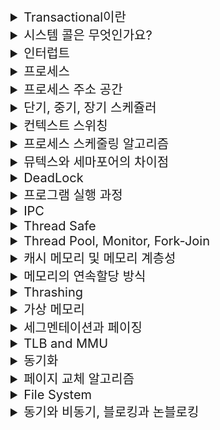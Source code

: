 <details>
<summary style="font-size:20px">Transactional이란</summary>
<div markdown="1">
<br/>
<h3>🤔 Transactional은 무엇을 하나요?</h3>

- Transactional은 **하나의 논리적 작업 단위로 수행되는 일련의 작업**을 이야기합니다.
<br/>

<h3>🤔 Transactional 특성은 어떤 것이 있나요?</h3>

- Transactiona이 가져야 하는 특성에는 ACID이 있습니다.

✅ Atomicity: 원자성은 트랜잭션과 관련된 작업들이 부분적으로 실행되다가 중단되지 않는 것을 보장하는 능력이다. 예를 들어, 자금 이체는 성공할 수도 실패할 수도 있지만 보내는 쪽에서 돈을 빼 오는 작업만 성공하고 받는 쪽에 돈을 넣는 작업을 실패해서는 안된다. 원자성은 이와 같이 중간 단계까지 실행되고 실패하는 일이 없도록 하는 것이다.

✅ Consistency: 일관성은 트랜잭션이 실행을 성공적으로 완료하면 언제나 일관성 있는 데이터베이스 상태로 유지하는 것을 의미한다. 무결성 제약이 모든 계좌는 잔고가 있어야 한다면 이를 위반하는 트랜잭션은 중단된다.

✅ Isolation: 고립성은 트랜잭션을 수행 시 다른 트랜잭션의 연산 작업이 끼어들지 못하도록 보장하는 것을 의미한다. 이것은 트랜잭션 밖에 있는 어떤 연산도 중간 단계의 데이터를 볼 수 없음을 의미한다. 은행 관리자는 이체 작업을 하는 도중에 쿼리를 실행하더라도 특정 계좌간 이체하는 양 쪽을 볼 수 없다. 공식적으로 고립성은 트랜잭션 실행내역은 연속적이어야 함을 의미한다. 성능관련 이유로 인해 이 특성은 가장 유연성 있는 제약 조건이다. 자세한 내용은 관련 문서를 참조해야 한다.

✅ Durability: 지속성은 성공적으로 수행된 트랜잭션은 영원히 반영되어야 함을 의미한다. 시스템 문제, DB 일관성 체크 등을 하더라도 유지되어야 함을 의미한다. 전형적으로 모든 트랜잭션은 로그로 남고 시스템 장애 발생 전 상태로 되돌릴 수 있다. 트랜잭션은 로그에 모든 것이 저장된 후에만 commit 상태로 간주될 수 있다.

<h3>❓ Spring Project에서 @Transactional은 어떻게 동작하나요?</h3>

- @Transactional를 통해 DB와의 상호작용이 Transactional으로 묶일 수 있습니다.

1. 메서드가 호출되면 Spring은 Transactional을 시작합니다.
2. 메서드 내에서 수행되는 DB 작업은 Transactional 내에서 실행됩니다. 이러한 작업은 일련의 데이터 변경 작업이 포함될 수 있습니다.
3. 메서드가 성공적으로 완료되면, Spring은 Transaction을 Commit하여 DB의 변경 사항을 영구적으로 반영합니다.
4. 메서드 실행 도중 예외가 발생하면, Spring은 Transaction을 롤백하고 이전 상태로 DB를 되돌립니다. 이는 메서드 내에서 발생한 모든 변경 사항을 취소합니다.

<h3>❓ Transactional을 사용할 때, DataSource 이야기가 많이 나오는데 어떤 상관관계가 존재하나요?</h3>

- DataSource는 Spring에서 DB와의 연결을 관리하는 Interface입니다. Spring은 DataSource Interface를 사용하여 DB ConnectionPool을 구성하고, DB 연결을 관리하며, DB와의 상호작용을 처리합니다.

- DataSource는 DB 연결 설정 및 Transaction 관리 등을 제공합니다. @Transactional 어노테이션과 함께 사용될 때 데이터베이스 연결과 트랜잭션 관리를 담당하는 주요한 요소입니다.

</div>
</details>

<details>
<summary style="font-size:20px">시스템 콜은 무엇인가요?</summary>
<div markdown="1">
<br/>
<h2>🤔 시스템 콜이란?</h2>

<h3>📝 나의 대답</h3>

- 시스템 콜이란 프로세스가 시스템 자원을 사용하기 위해 운영체제에게 자원을 할당 받기 위해 사용되는 트리거입니다.

<h3>GPT의 대답</h3>

- 시스템 콜은 운영체제의 기능과 자원을 사용하기 위해 프로세스가 운영체제에게 요청하는 인터페이스 또는 메커니즘입니다.

<br/>
<h2>🤔 우리가 사용하는 시스템 콜의 예시를 들어주세요</h2>

<h3>📝 나의 대답</h3>

- 예를 들어 프로세스에서 연산이 필요한 필요한 작업을 수행할 때 프로세스는 CPU를 통해 연산을 수행해야하는데 이 때 연산이 필요한 프로세스는 운영체제에게 시스템 콜을 요청합니다.

<h3>GPT의 대답</h3>

- 시스템 콜은 다양한 작업을 포함하며, 예들 들어 파일 입출력, 네트워크 통신, 메모리 관리 등을 포함하고 있습니다.

<br/>
<h2>🤔 시스템 콜이 운영체제에서 어떤 과정으로 실행되는지 설명해 주세요</h2>

<h3>📝 나의 대답</h3>

- 프로세스가 원한다고 해서 즉시 운영체제에게 시스템 콜을 발생해 요청할 수 없습니다. 운영체제의 스케쥴링에 따라 자원을 할당 받을 수 있으며 준비 - 대기 - 실행 상태를 순회하며 컴퓨터 자원을 할당 받습니다.

<h3>GPT의 대답</h3>

- 시스템 콜이 운영체제에서 실행되는 과정은 다음과 같습니다:

1. 프로세스가 시스템 콜을 호출합니다. 이는 프로세스가 운영체제의 특정 기능 또는 자원에 접근하기 위해 필요한 요청입니다.
2. 운영체제는 시스템 콜을 감지하고, 해당 요청을 처리하기 위해 해당 기능 또는 자원에 대한 작업을 시작합니다.
3. 운영체제는 프로세스의 상태를 변경하여 시스템 콜을 처리합니다. 이는 대부분의 경우 프로세스를 사용 가능한 대기 상태로 변경합니다.
4. 운영체제는 필요한 작업을 수행하고, 요청된 자원 또는 기능을 프로세스에 할당합니다. 이를 위해 운영체제는 자원을 관리하고, 프로세스 간의 우선 순위 및 스케줄링 정책을 고려합니다.
5. 운영체제가 요청된 작업을 완료하면, 프로세스는 다시 실행 가능한 상태로 전환되어 해당 작업을 계속합니다.
6. 프로세스는 할당된 자원을 사용하여 원하는 작업을 수행하고, 시스템 콜을 호출한 이후에는 보통 이전 상태로 돌아갑니다.


<br/>
<h2>🤔 시스템 콜의 유형에 대해 설명해 주세요.</h2>

<h3>📝 나의 대답</h3>

- 시스템 콜의 유형은 자원을 할당 받았을 때와 할당 받지 못했을 때로 나뉩니다.(표현하는 단어가 생각나지 않습니다.) ❌ 완벽히 틀렸습니다. ❌

<h3>GPT의 대답</h3>

- 프로세스 제어, 파일 조작, 장치 관리, 파일 시스템, 네트워킹, 메모리 관리, 보안 시스템 콜이 존재합니다.

<br/>
<h2>🤔 운영체제의 Dual Mode 에 대해 설명해 주세요.</h2>

<h3>📝 나의 대답</h3>

- 시스템 콜의 유형은 자원을 할당 받았을 때와 할당 받지 못했을 때로 나뉩니다.(표현하는 단어가 생각나지 않습니다.) ❌ 완벽히 틀렸습니다. ❌

<h3>GPT의 대답</h3>

- 운영체제의 Dual Mode는 컴퓨터 시스템에서 사용자 모드와 커널 모드라는 두 가지 모드를 지원하는 기능을 말합니다.

- 사용자 모드는 응용 프로그램이 실행되는 모드로, 일반적인 프로세시의 동작 범위를 의미합니다. 사용자 모드에서는 제한된 자원에 접근하고, 일부 민감한 명령어나 하드웨어에 직접적인 접근이 제한됩니다.

- 반면, 커널 모드는 운영체제의 핵심 부분인 커널이 동작하는 모드로, 시스템의 모든 자원과 기능에 접근할 수 있습니다. 커널 모드에서는 시스템 콜과 같은 특권 명령어를 실행하거나 하드웨어를 직접적으로 제어할 수 있습니다.

🍎 Dual Mode 사용 이유

- **Dual Mode의 주요 목적은 운영체제가 시스템 자원을 보호하고, 응용 프로그램이 실수나 악의적인 동작으로 시스템을 손상시키지 못하도록 제한하는 것입니다.** 응용 프로그램은 사용자 모드에서 실행되며, 시스템 자원에 접근하기 위해 시스템 콜을 호출하여 커널 모드로 전환됩니다. 

<br/>
<h2>🤔 서로 다른 시스템 콜을 어떻게 구분할 수 있을까요?</h2>

<h3>📝 나의 대답</h3>

- PID를 통해 구분할 수 있습니다.

<h3>GPT의 대답</h3>

- PID는 프로세스를 식별하는 데 사용되는 고유한 식별자이며, 시스템 콜은 프로세스가 운영체제에 요청하는 인터페이스입니다.

- 시스템 콜을 구분하는 주요 방법은 시스템 콜의 번호나 식별자를 사용하는 것입니다.

</div>
</details>

<details>
<summary style="font-size:20px">인터럽트</summary>
<div markdown="1">
<br/>
<h2>🤔 인터럽트가 무엇인지 설명해 주세요.</h2>

<h3>📝 나의 대답</h3>

- 인터럽트란 프로세스 진행 시 운영체제에게 자원을 요청하는 트리거입니다.

<h3>GPT의 대답</h3>

- 인터럽트는 컴퓨터 시스템에서 발생하는 이벤트나 예외 상황으로, 프로세스의 정상적인 실행 흐름을 중단하고 운영체제에게 어떤 처리를 요청하는 신호입니다.

<br/>
<h2>🤔 인터럽트는 어떻게 처리하나요</h2>

<h3>📝 나의 대답</h3>

- 인터럽트는 서브 루틴을 사용해 처리합니다. 서브 루틴은 Stack의 구조를 띄고 있으며 LIFO으로 요청이 처리됩니다.

<h3>GPT의 대답</h3>

- 인터럽트 처리는 인터럽트 서비스 루틴(ISR)을 호출하여 해당 인터럽트에 대한 처리를 수행하고, 상태를 저장하고 복원하여 중단된 프로세스의 실행을 재개하는 과정으로 이루어진다는 것입니다.

<br/>
<h2>🤔 Polling 방식에 대해 설명해 주세요.</h2>

<h3>📝 나의 대답</h3>

- Polling 방식은 인터럽트에 대한 처리가 끝났는지 지속적으로 확인하는 방식입니다. ❌ 완벽히 틀렸습니다. ❌

<h3>GPT의 대답</h3>

- Polling 방식은 **CPU가 주기적으로 특정 장치나 상태를 확인**하며 인터럽트나 이벤트 발생 여부를 체크하는 방식으로, 인터럽트가 발생하면 해당 인터럽트를 처리하는 과정을 수행한다는 것입니다.

<br/>
<h2>🤔 HW / SW 인터럽트에 대해 설명해 주세요.</h2>

<h3>📝 나의 대답</h3>

- 모르겠습니다.

<h3>GPT의 대답</h3>

- HW 인터럽트 : 하드웨어 인터럽트는 주로 하드웨어 장치에서 발생하는 이벤트에 의해 발생합니다. 이벤트는 입출력(I/O) 장치의 데이터 전송 완료, 타이머 경과, 외부 신호 등 다양한 형태일 수 있습니다. 하드웨어 인터럽트는 컴퓨터 시스템의 하드웨어 제어러에 의해 처리됩니다.

- SW 인터럽트 : 소프트웨어 인터럽트는 소프트웨어 실행 중에 발생하는 이벤트에 의해 발생합니다. 주로 운영체제나 프로세스가 직접 발생시키는 인터럽트입니다. 소프트웨어 인터럽트는 프로세스의 특정 상황이나 요청에 의해 발생할 수 있습니다. 

</div>
</details>

<details>
<summary style="font-size:20px">프로세스</summary>
<div markdown="1">
<br/>
<h2>🤔 프로세스란 무엇인가요</h2>

<h3>📝 나의 대답</h3>

- 프로세스란 하나의 동작하는 프로그램입니다.

<h3>GPT의 대답</h3>

- 프로세스는 컴퓨터에서 실행중인 프로그램입니다. 프로세스는 OS에 의해 관리되며 프로그램의 인스턴스로서 메모리와 CPU 등의 시스템 리소스를 할당받아 실행됩니다.

- 각 프로세스는 독립적으로 실행됩니다.


<br/>
<h2>🤔 프로그램과 프로세스, 스레드의 차이에 대해 설명해 주세요.
</h2>

<h3>📝 나의 대답</h3>

- 프로세스는 컴퓨터에서 실행중인 프로그램을 의미하며 스레드는 그 안에 존재해 작업을 처리하는 역할을 수행합니다. 하나의 프로세스 내에서 여러 개의 스레드가 존재할 수 있습니다.

<h3>GPT의 대답</h3>

- 프로세스에 대한 설명은 맞습니다. 스레드는 프로세스 안에 존재하며, **프로세스의 자원을 공유**하면서 작업을 처리하는 작은 실행 단위입니다. 

- 프로세스는 최소한 하나의 스레드를 가지고 있어야 하지만, 여러 개의 스레드를 가질 수도 있습니다. 스레드는 프로세스 내에서 병렬적으로 동작하며, 서로 다른 스레드는 프로세스의 자원을 공유하면서 작업을 수행할 수 있습니다.

<br/>
<h2>🤔 스레드는 PCB를 갖고 있을까요?</h2>

<h3>📝 나의 대답</h3>

- 아니요. 스레드는 PCB를 갖고 있지 않습니다. PCB는 실행중인 프로세스에게 할당되는 고유한 값이고 스레드는 PCB ID와 같은 정보를 알고 있습니다.

<h3>GPT의 대답</h3>

- "스레드는 PCB(Process Control Block)를 직접 갖고 있는 것은 아닙니다. PCB는 실행 중인 프로세스에게 할당되는 고유한 값으로, 프로세스의 상태, 우선순위, 자원 할당 정보 등을 포함합니다. 
  
- 스레드는 프로세스 내에서 실행되는 작은 실행 단위로, 여러 개의 스레드는 하나의 프로세스의 자원을 공유하면서 병렬적으로 동작합니다. 각 스레드는 프로세스의 PCB ID와 같은 정보를 알고 있어 해당 프로세스의 자원에 접근하고 조작할 수 있습니다."

<br/>
<h2>🤔 리눅스에서, 프로세스와 스레드는 각각 어떻게 생성될까요?</h2>

<h3>📝 나의 대답</h3>

- 리눅스 환경에서 프로세스는 Root 프로세스에서 자식 프로세스의 형식으로 생성되며 스레드는 생성된 프로세스에 기본값으로 스레드가 할당됩니다.

<h3>GPT의 대답</h3>

- 리눅스에서 프로세스는 **'fork()' 시스템 콜**을 통해 생성됩니다. 이 'fork()' 함수는 호출한 프로세스의 **복사**본인 자식 프로세스를 만들며, 이 둘은 독립된 메모리 공간을 갖게 됩니다. 이후 **'exec()' 시스템 콜**을 사용하여 자식 프로세스의 **메모리에 새로운 프로그램을 로드**할 수 있습니다.

- 스레드의 생성은 'pthread_create()' 함수를 통해 이루어집니다. 이 함수를 호출하면 호출한 프로세스 내에서 새로운 스레드가 생성됩니다.

<br/>
<h2>🤔 자식 프로세스가 상태를 알리지 않고 죽거나, 부모 프로세스가 먼저 죽게 되면 어떻게 처리하나요?</h2>

<h3>📝 나의 대답</h3>

- ❗️ 모르겠습니다.

<h3>GPT의 대답</h3>

✅ 자식 프로세스가 상태를 알리지 않고 종료될 경우

- 이 경우 자식 프로세스는 'Zombie 프로세스'가 됩니다. 이는 프로세스가 종료되었지만 부모 프로세스가 그 상태 정보를 아직 회수하지 않은 상태를 말합니다. 이 정보를 회수하지 않으면 프로세스 테이블에 불필요한 정보가 계속 남아 있어, 자원 낭비를 초래할 수 있습니다. 이를 해결하기 위해 부모 프로세스는 'wait()' 또는 'waitpid()' 함수를 호출하여 자식 프로세스의 상태 정보를 회수합니다.

✅ 부모 프로세스가 먼저 종료될 경우

- 이 경우 자식 프로세스는 'Orphan 프로세스'가 됩니다. 부모 프로세스가 종료되면 그의 자식 프로세스들은 init 프로세스(프로세스 ID가 1인 프로세스)가 자동으로 채택하여 그 부모로 만듭니다. init 프로세스는 주기적으로 'wait()'를 호출하여 종료된 자식 프로세스의 상태 정보를 회수하므로, Orphan 프로세스가 Zombie 프로세스가 되는 것을 방지합니다.

<br/>
<h2>🤔 리눅스에서, 데몬프로세스에 대해 설명해 주세요.</h2>

<h3>📝 나의 대답</h3>

- 데몬 프로세스란 백그라운드에서 실행되는 프로세스를 의미하며 운영체제가 구동될 수 있게 도와주는 역할을 수행합니다.

<h3>GPT의 대답</h3>

- 데몬 프로세스는 사용자와의 상호작용 없이 백그라운드에서 실행되는 프로세스로, 주로 시스템 작업이나 서비스를 관리하며 일반적으로 시스템 부팅 시에 시작되어 시스템이 종료될 때까지 계속 실행됩니다.
  
- 예를 들어, 웹 서버, FTP 서버, 데이터베이스 서버 등의 서비스는 모두 데몬 프로세스로서 동작하며, 이들은 사용자의 요청에 응답하고 필요한 작업을 수행합니다.

</div>
</details>

<details>
<summary style="font-size:20px">프로세스 주소 공간</summary>
<div markdown="1">
<br/>
<h2>🤔 프로세스 주소공간에 대해 설명해 주세요.</h2>

<h3>📝 나의 대답</h3>

- 프로세스 주소 공간엔 5가지 영역이 존재합니다. 코드, 데이터, 힙, 스텍, 메모리 영역이 존재합니다. 코드 영역은 실행할 프로그램의 코드를 저장. 데이터 영역은 전역 변수와 정적 변수를 저장, 힙 영역은 인스턴스를 할당 해제하는 메모리 공간, 스택 영역은 프로그램이 자동으로 사용하는 메모리 영역입니다.

<h3>GPT의 대답</h3>

- 코드(Code) 영역: 프로세스가 실행할 코드, 즉 컴파일된 프로그램의 기계어를 저장합니다. 이 영역은 읽기 전용이므로 프로세스가 자신의 코드를 수정하는 것을 막습니다.

- 데이터(Data) 영역: 전역 변수와 정적 변수가 저장되는 영역입니다. 프로그램 시작 시 할당되며 프로그램 종료 시 소멸합니다.

- 힙(Heap) 영역: 동적 메모리 할당이 이루어지는 영역으로, 개발자에 의해 메모리 할당과 해제가 이루어집니다. 메모리 요구량이 커질수록 힙 영역은 코드 영역의 방향으로 확장됩니다.

- 스택(Stack) 영역: 지역 변수, 함수 매개변수, 반환 주소 등이 저장되는 영역입니다. 함수의 호출과 함께 할당되며, 함수의 호출이 완료되면 소멸됩니다. 메모리 요구량이 커질수록 스택 영역은 데이터 영역의 방향으로 확장됩니다.

<br/>
<h2>🤔 초기화 하지 않은 변수들은 어디에 저장될까요?</h2>

<h3>📝 나의 대답</h3>

- 초기화 하지 않은 변수들은 코드 영역에 저장됩니다. ❌ 틀렸습니다.

<h3>GPT의 대답</h3>

- 초기화 하지 않은 변수들은 데이터 영역에 존재합니다.

- 데이터 영역은 전역 변수가 존재하는 영역이지만 그 안에 초기화된 전역 변수가 위치하는 공간과 초기화 되지 않은 전역변수가 위치하는 공간이 따로 존재합니다.이를 BSS(Block Started By Symbol)영역 이라고 부릅니다.

<h3>❓ 초기화된 전역 변수와 초기화 되지 않은 전역 변수는 어떤 다른점이 있나요?</h3>

- 메모리를 효율적으로 사용할 수 있게 됩니다. 초기화되지 않은 변수의 값은 실행 도중 채워질 것이므로 변수의 값을 따로 기억할 필요가 없기 때문에 메모리 공간을 절약할 수 있습니다.

<br/>
<h2>🤔 일반적인 주소공간 그림처럼, Stack과 Heap의 크기는 매우 크다고 할 수 있을까요? 그렇지 않다면, 그 크기는 언제 결정될까요?</h2>

<h3>📝 나의 대답</h3>

- 프로세스 실행 시 기본적으로 필요한 인스턴스 공간을 제외하고 런타임 시 크기가 결정됩니다.

<h3>GPT의 대답</h3>

- 스택과 힙의 크기는 프로세스가 실행되는 동안 동적으로 변경됩니다.

<br/>
<h2>🤔 Stack과 Heap 공간에 대해, 접근 속도가 더 빠른 공간은 어디일까요?</h2>

<h3>📝 나의 대답</h3>

- 답은 Stack입니다. Stack에선 지역 변수, 함수 매개변수, 반환 주소 등을 저장해 사용하고 이를 바탕으로 Heap 공간의 인스턴스들을 사용하기 때문에 접근 속도는 Heap 보다 Stack이 더 빠릅니다. ❌ 틀린 답변입니다. ❌

<h3>GPT의 대답</h3>

- Stack 메모리는 구조상 연속적으로 구조가 고정되어 있어, 메모리 접근 속도가 힙에 비해 빠릅니다.

<br/>
<h2>🤔 프로세스 주소 공간을 분할하는 이유는 무엇인가요</h2>

<h3>📝 나의 대답</h3>

- 공간을 분리하는 이유는 각 영역의 책임과 역할이 다르기 때문입니다. 어떤 영역에서는 프로그램 실행 시 크기를 예측할 수 있는 정적 영역을 관리하고 어떤 영역에서는 동적으로 영역을 확보해 사용합니다.

- 이를 한 곳의 영역에서 관리한다면 복잡성이 늘어날 것이기 때문에 공간을 분리하는 것입니다.

<h3>GPT의 대답</h3>

- 프로세스 주소 공간을 분할하는 이유는 각 영역의 책임과 역할이 다르기 때문이며, 이는 프로그램의 복잡성을 줄여주고, 프로그램의 안정성을 높여줍니다. 또한, 각 영역은 다른 권한을 갖고 있기 때문에 **메모리 보호**를 위해서도 주소 공간을 분할합니다.

<br/>
<h2>🤔 스레드의 주소공간은 어떻게 구성되어 있을까요?</h2>

<h3>📝 나의 대답</h3>

- 스레드는 동적으로 생성되어 사용되며 프로세스의 힙, 데이터, 코드 영역을 공유해 사용합니다. 스택 영역은 독립적으로 사용합니다.

<h3>GPT의 대답</h3>

- 스레드는 동일한 프로세스 내에서 실행되며, 따라서 코드, 데이터, 힙 영역을 공유합니다. 그러나 각 스레드는 자신만의 스택 영역을 가지고 있어, 함수 호출과 반환, 지역 변수 등 스레드 별로 다른 정보를 관리할 수 있습니다.
 
- 이는 **스레드의 독립적인 실행 흐름을 보장**하는 데 중요한 역할을 합니다. 
</div>
</details>

<details>
<summary style="font-size:20px">단기, 중기, 장기 스케쥴러</summary>
<div markdown="1">
<br/>
<h2>🤔 단기, 중기, 장기 스케쥴러에 대해 설명해 주세요.</h2>

<h3>📝 나의 대답</h3>

- 모르겠습니다.

<h3>GPT의 대답</h3>

✅ 장기 스케줄러 :  하드 디스크에 저장된 프로세스들 중 어떤 것을 메인 메모리에 적재할지 결정합니다. 이 스케줄러의 주된 목적은 적절한 프로세스의 조합을 통해 메모리의 효율적인 사용을 달성하는 것입니다.

✅ 중기 스케줄러 : 실행 중인 프로세스를 잠시 중지하고 하드 디스크에 다시 저장하는 스왑 인/아웃(Swapping in/out) 과정을 담당합니다.

✅ 단기 스케줄러 :  메모리에 있는 프로세스 중 어떤 것을 CPU에 할당할지를 결정합니다. 즉, 어떤 프로세스가 다음에 실행될지를 결정합니다.

<br/>
<h2>🤔 현대 OS에는 단기, 중기, 장기 스케쥴러를 모두 사용하고 있나요?</h2>

<h3>📝 나의 대답</h3>

- 네 현대 OS에는 단기, 중기, 장기 스케줄러를 사용하며 성능을 더욱 끌어 올리기 위해 캐시 메모리를 적용해 사용합니다.

<h3>GPT의 대답</h3>

- 현대의 운영 체제 대부분은 장기 스케줄러와 단기 스케줄러를 사용합니다. 이는 각각 어떤 프로세스를 메모리에 적재할지, 그리고 어떤 프로세스를 CPU에 할당할지를 결정합니다. 
  
- 중기 스케줄러는 오래된 시스템에서 스왑 작업을 관리하는 데 사용되었지만, 현대의 운영 체제에서는 대체로 사용되지 않습니다. 

<br/>
<h2>🤔 preemptive/non-preemptive 에서 존재할 수 없는 상태가 있을까요?</h2>

<h3>📝 나의 대답</h3>

- 모르겠습니다.

<h3>GPT의 대답</h3>

- 스케줄링에 있어서 preemptive와 non-preemptive는 **운영체제가 CPU를 어떻게 관리하는지**에 대한 전략을 의미합니다.

✅ Preemptive 스케줄링은 운영 체제가 현재 실행 중인 프로세스를 중지하고 다른 프로세스를 실행할 수 있는 권한을 가지고 있는 상황을 말합니다.

✅ Non-preemptive 스케줄링은 현재 실행 중인 프로세스가 자발적으로 CPU를 반환할 때만 다른 프로세스가 실행될 수 있는 상황을 말합니다.

<br/>
<h2>🤔 Memory가 부족할 경우, Process는 어떠한 상태로 변화할까요?
</h2>

<h3>📝 나의 대답</h3>

- 메모리가 부족할 경우, 만약 사용 가능한 메모리 범위를 넘어섰을 때, 프로세스는 Overflow Error를 반환하며 운영체제에 의해 강제 종료됩니다. 프로세스가 강제종료 되지 않게 내부적으로 메모리 Clean 과정이 강제로 이뤄질 수도 있습니다. 자바에서는 GC를 통해 관리됩니다.

<h3>GPT의 대답</h3>

- 메모리가 부족할 경우, 프로세스는 운영 체제에 의해 '대기' 상태로 전환될 수 있습니다. 이는 메모리가 다시 사용 가능해질 때까지 프로세스가 실행되지 않음을 의미합니다. 이런 상황은 주로 운영 체제의 스왑 메커니즘이 작동할 때 발생합니다. 

- 또한, 만약 사용 가능한 메모리 범위를 넘어서는 동작이 시도될 경우, 프로세스는 오류를 반환하며 강제로 종료될 수 있습니다. 이외에도, 일부 프로그래밍 언어나 환경에서는 메모리 관리를 위한 별도의 메커니즘을 제공하기도 합니다. 예를 들어, 자바에서는 가비지 컬렉터(GC)를 통해 사용되지 않는 메모리를 정리합니다

<br/>
</div>
</details>

<details>
<summary style="font-size:20px">컨텍스트 스위칭</summary>
<div markdown="1">
<h2>🤔 컨텍스트 스위칭 시에는 어떤 일들이 일어나나요?</h2>

<h3>📝 나의 대답</h3>

- 컨텍스트 스위칭이 일어나면 기존에 존재하는 프로세스의 기록을 해당 프로세스의 PCB에 업데이트를 진행하고 다음 실행될 프로세스가 OS에게 시스템 콜이 발생시켜 시스템 자원을 사용할 수 있게 됩니다.

<h3>GPT의 대답</h3>

- 컨텍스트 스위칭이 일어나면, 운영 체제는 현재 실행 중인 프로세스의 상태를 PCB에 저장합니다. 그런 다음, 새롭게 실행될 프로세스의 PCB 정보를 불러와 CPU 레지스터 및 프로그램 카운터를 업데이트합니다. 이 과정은 새로운 프로세스가 이전에 중단된 지점부터 실행을 계속할 수 있게 해줍니다.
  
- 또한, 필요에 따라 메모리 관리 정보도 업데이트 될 수 있습니다. 이러한 과정을 통해 운영 체제는 다수의 프로세스나 스레드가 동시에 실행되는 것처럼 보이게 할 수 있습니다.

<br/>
<h2>🤔 프로세스와 쓰레드는 컨텍스트 스위칭이 발생했을 때 어떤 차이가 있을까요?</h2>

<h3>📝 나의 대답</h3>

- 차이점을 이야기 하기 전에 공통점을 먼저 말하자면 문맥을 교환한다는 것과 교환 시 오버헤드가 발생한 다는 것입니다. 차이점은 스레드 스위칭은 프로세스 내부에서 발생한다는 것입니다.

<h3>GPT의 대답</h3>

- 프로세스 컨텍스트 스위칭과 스레드 컨텍스트 스위칭 사이의 주요 차이점은 **저장하고 복구해야 하는 컨텍스트의 양과 복잡도**에 있습니다.

- 프로세스 컨텍스트 스위칭에서는 프로세스의 전체 상태, 즉 모든 레지스터 값, 메모리 맵, 열린 파일 디스크립터 등을 저장하고 복구해야 합니다. 
  
- 그러나 스레드 컨텍스트 스위칭에서는 스레드가 속한 프로세스의 코드, 데이터, 힙 등을 공유하기 때문에, 보통 스택 포인터와 프로그램 카운터, 레지스터 값 등만 저장하고 복구하면 됩니다.

<br/>
<h2>🤔 컨텍스트 스위칭이 발생할 때, 기존의 프로세스 정보는 커널스택에 어떠한 형식으로 저장되나요?</h2>

<h3>📝 나의 대답</h3>

- 커널 스택에 PCB 주소 값을 갖는 형태로 저장됩니다.

<h3>GPT의 대답</h3>

- 컨텍스트 스위칭이 발생할 때, 현재 실행 중인 프로세스의 상태는 그 프로세스의 프로세스 제어 블록(PCB)에 저장됩니다. PCB는 프로세스의 중요한 정보를 포함하고 있습니다. 예를 들어 프로세스 상태, 프로그램 카운터, CPU 레지스터 값, 스케줄링 및 메모리 정보 등이 여기에 포함됩니다.


- 이 PCB는 커널 메모리 공간에 저장되며, 컨텍스트 스위칭이 발생할 때 이 정보를 사용하여 이전의 프로세스 상태를 복원합니다.

<br/>
<h2>🤔 컨텍스트 스위칭은 언제 일어날까요?</h2>

<h3>📝 나의 대답</h3>

- 컨텍스트 스위칭은 기존에 컴퓨터 리소스를 점유하고 있는 프로세스를 교체할 때 발생합니다. ❌ 틀린 답변입니다.

<h3>GPT의 대답</h3>

- 프로세스가 I/O 작업을 요청하면 해당 작업이 완료될 때까지 프로세스는 CPU에서 제거되고 다른 프로세스가 CPU를 사용하게 됩니다.

- 운영체제의 스케줄러가 특정 프로세스의 CPU 사용 시간을 할당한 시간을 모두 사용했을 때 발생합니다.

- 또한, 프로세스가 종료되거나, 자식 프로세스를 생성하거나, 시그널이나 인터럽트가 발생할 경우에도 컨텍스트 스위칭이 발생합니다.
</div>
</details>

<details>
<summary style="font-size:20px">프로세스 스케줄링 알고리즘</summary>
<div markdown="1">
<br/>
<h2>🤔 프로세스 스케줄링 알고리즘엔 어떤 것이 있나요?</h2>

<h3>📝 나의 대답</h3>

- 프로세스 스케줄링은 다양한 알고리즘이 존재합니다. SJF, LJF, RR 알고리즘 기법이 존재하며 지향하는 목표는 효율적인 작업 처리입니다. 알고리즘을 분류화할 때 선점형 스케줄링과 비선점 스케줄링으로 나눌 수 있습니다.

- 선점형 스케줄링은 선점하고 있는 프로세스의 사용을 중단하고 다른 프로세스가 CPU를 사용할 수 있는 스케줄링이고 비선점형 스케줄링은 하나의 프로세스의 CPU bound 작업이 끝날 때까지 자원을 점유하는 스케줄링 기법입니다.

<h3>GPT의 대답</h3>

- 선점형 스케줄링은 우선순위가 더 높은 프로세스가 실행되어야 할 때 현재 실행 중인 프로세스를 중지하고 CPU를 빼앗는 방식입니다.

- 반면 비선점형 스케줄링은 현재 프로세스가 완료될 때까지 CPU를 점유하게 됩니다. 이렇게 다양한 스케줄링 알고리즘들은 상황에 따라 적절하게 사용되어 시스템의 성능과 효율성을 높입니다.

<br/>
<h2>🤔 RR을 사용할 때, Time Slice에 따른 trade-off를 설명해 주세요?</h2>

<h3>📝 나의 대답</h3>

- RR(Round Robin) 알고리즘을 사용하면 시분할을 통해 CPU 사용을 관리합니다. RR 사용 시 시분할 시간에 따라 문제가 발생할 수 있습니다.

- 먼저, 시분할 시간이 짧다면 작업을 수행하는 시간보다 프로세스를 교체하는 오버헤드 비용이 커져 성능이 좋지 않을 수 있습니다.

- 다음으로 시분할 시간이 길다면 비선점형 스케줄링인 First Job First와 같은 상황이 발생합니다. 이는 선점형 스케줄링을 사용해 얻을 수 있는 장점을 사용하지 못합니다.

<h3>GPT의 대답</h3>

- RR(Round Robin) 알고리즘을 사용하면 시분할을 통해 CPU 사용을 관리합니다. 하지만 이 때 시간 할당량(time slice) 크기에 따라 여러 trade-offs가 발생할 수 있습니다.

- 시간 할당량이 너무 작다면, 실제 작업 수행 시간보다 프로세스 교체(Context Switching)로 인한 오버헤드가 높아질 수 있습니다. 이는 프로세스를 너무 자주 전환하게 되어, 전환 시 발생하는 비용이 시스템의 전반적인 성능을 저하시키게 됩니다.

- 반대로 시간 할당량이 너무 크다면, 일부 프로세스가 과도하게 오래 기다리게 될 수 있습니다. 이는 특히, I/O 바운드 작업을 수행하는 프로세스들에게 문제가 될 수 있습니다. 이 경우, 프로세스는 대부분의 시간을 I/O 대기 상태로 보내고, 그 사이에 CPU는 대부분 시간을 유휴 상태로 보내게 됩니다. 이렇게 되면 **RR 알고리즘의 기본적인 목표인 CPU 사용의 공정성과 효율성을 해치게 됩니다**.

<br/>
<h2>🤔 싱글 스레드 CPU 에서 상시로 돌아가야 하는 프로세스가 있다면, 어떤 스케쥴링 알고리즘을 사용하는 것이 좋을까요? 또 왜 그럴까요?</h2>

<h3>📝 나의 대답</h3>

- 선점형 스케줄링 알고리즘이 좋다고 생각합니다. 이유는 CPU를 효율적으로 사용할 수 있기 때문입니다. 물론 컨텍스트 스위칭 비용이 발생하지만 여럿 프로세스에게 CPU를 골고루 나눠줌으로써 사용자에게 적합한 응답시간을 제공해줄 수 있기 때문입니다.

<h3>GPT의 대답</h3>

- 상시로 돌아가야 하는 프로세스가 있는 경우, 선점형 우선순위 스케줄링(Priority Scheduling) 알고리즘이 적합합니다. 이 알고리즘은 각 프로세스에 우선순위를 부여하며, 우선순위가 높은 프로세스가 CPU를 먼저 사용하게 됩니다. 이런 방식으로, 상시로 돌아가야 하는 프로세스에게 높은 우선순위를 부여함으로써 해당 프로세스가 CPU 사용을 보장받을 수 있습니다.

<br/>
<h2>🤔 동시성과 병렬성의 차이에 대해 설명해 주세요.</h2>

<h3>📝 나의 대답</h3>

- 동시성은 하나의 작업을 여럿으로 나눠 실행하는 것이고 병렬성은 여러 작업을 동시에 수행하는 것을 의미합니다. ❌ 동시성 설명은 틀렸습니다.

- 동기와 동시를 잘 구분해야합니다. 또한, 동시성과 병렬성은 같지 않습니다.

<h3>GPT의 대답</h3>

- 동시성(Concurrency)은 논리적으로 여러 작업이 동시에 실행되는 것처럼 보이도록 만드는 것을 말합니다. 이는 실제로는 **하나의 CPU가 여러 작업을 번갈아 가며 수행**하는 것입니다. 

- 병렬성(Parallelism)은 실제로 여러 작업을 동시에 수행하는 것을 말합니다. 병렬 처리를 위해서는 여러 개의 CPU 또는 코어가 필요하며, 각각의 CPU나 코어가 독립적으로 작업을 수행합니다.

<br/>
<h2>🤔 타 스케쥴러와 비교하여, Multi-level Feedback Queue는 어떤 문제점들을 해결한다고 볼 수 있을까요?</h2>

<h3>📝 나의 대답</h3>

- 큐마다 책임을 나눠 각각 다른 시분할을 적용해 선점 알고리즘을 수행할 수 있습니다. ❌ 틀린 답변입니다.

<h3>GPT의 대답</h3>

- Multi-level Feedback Queue(MFQ)는 여러 대기열을 사용하고, 각 대기열이 다른 우선순위를 가지도록 설계된 스케줄링 알고리즘입니다. 이 알고리즘은 기본적으로 **CPU-bound 프로세스와 I/O-bound 프로세스를 효과적으로 구별하고 관리함**으로써 복잡한 스케줄링 요구사항을 만족시킵니다.

- CPU Bound 작업이 많다면 우선순위를 낮게 설정하고 I/O Bound 작업이 많다면 우선순위를 높게 책정합니다. 이는 각각의 Bound 작업에 더 많은 시간을 사용할 수 있는 이점을 줍니다.

</div>
</details>

<details>
<summary style="font-size:20px">뮤텍스와 세마포어의 차이점</summary>
<div markdown="1">
<br/>
<h2>🤔 뮤텍스와 세마포어의 차이점</h2>

<h3>📝 나의 대답</h3>

- 뮤텍스와 세마포어는 임계 영역에서 안전하게 공유된 자원을 관리하기 위한 기술입니다. 차이점은 모르겠습니다.

<h3>GPT의 대답</h3>

- 뮤텍스(Mutex)와 세마포어(Semaphore)는 모두 병렬 처리에서 동시성 제어를 위한 동기화 기법이지만, 이들의 용도와 작동 방식에는 중요한 차이가 있습니다.

- 뮤텍스는 상호 배제를 위한 도구로서, 주로 단일 자원에 대한 접근을 제어하는 데 사용됩니다. 뮤텍스를 획득한 스레드만이 해당 자원에 접근할 수 있으며, 다른 스레드들은 뮤텍스가 해제될 때까지 기다려야 합니다.

- 세마포어는 여러 개의 동일한 자원에 대한 접근을 제어하는 데 사용됩니다. 세마포어의 값은 동시에 접근할 수 있는 자원의 개수를 나타내며, 이 값이 0 이하가 되면 접근을 기다리는 스레드들은 대기 상태가 됩니다. 따라서 세마포어는 뮤텍스보다 더 일반적인 동기화 도구로 볼 수 있습니다. ex) 프린터, 파일 시스템, DB 특정 레코드

</div>
</details>

<details>
<summary style="font-size:20px">DeadLock</summary>
<div markdown="1">
<br/>
<h2>🤔 DeadLock에 대해 설명해 주세요</h2>

<h3>📝 나의 대답</h3>

- DeadLock은 프로세스가 자원을 얻지 못해 다음 처리를 하지 못하는 상태입니다.

<h3>GPT의 대답</h3>

- DeadLock은 둘 이상의 프로세스나 스레드가 서로 다른 프로세스가 소유한 자원을 대기하며 무한 대기 상태에 빠지는 현상을 이야기합니다. 이런 상황은 시스템 자원의 비효율적인 사용을 초래하고 시스템 성능을 저하시킵니다.

<br/>
<h2>🤔 Deadlock 이 동작하기 위한 4가지 조건에 대해 설명해 주세요.</h2>

<h3>📝 나의 대답</h3>

- DeadLock은 상호 배제, 비선점, 점유와 대기, 순환 대기 네 조건을 모두 만족해야 발생합니다.

<h3>GPT의 대답</h3>

✅ 상호 배제 : 자원은 한 번에 한 프로세스에 의해서만 사용될 수 있습니다.

✅ 점유와 대기 : 프로세스는 최소한 하나의 자원을 점유하고 있으면서, 다른 프로세스가 이미 점유하고 있는 추가적인 자원들을 기다리는 상태입니다.

✅ 비선점 : 자원을 이미 점유하고 있는 프로세스로부터 그 자원을 강제롤 뺏어올 수 없습니다.

✅ 순환 대기 : 서로가 서로의 자원을 기다리는 프로세스들의 원형을 이루는 것입니다.

<br/>
<h2>🤔 그렇다면 3가지만 충족하면 왜 Deadlock 이 발생하지 않을까요?</h2>

<h3>📝 나의 대답</h3>

- 하나라도 만족하지 않는다면 프로세스가 자원을 얻을 수 있기 때문입니다.

<br/>
<h2>🤔 어떤 방식으로 예방할 수 있을까요?</h2>

<h3>📝 나의 대답</h3>

- 데드락을 예방할 수 있는 방법은 자원을 공유 자원으로 변경해 여러 프로세스에서 사용하게 만들 수 있고 선점을 통해 강제로 자원을 뺐으며 순환 대기를 끊는 구조를 사용하면 됩니다.

<h3>GPT의 대답</h3>

- 상호 배제(Mutual Exclusion): 데드락의 발생 조건 중 하나인 상호 배제를 완화하기 위해, 가능한 한 공유 가능한 자원을 사용하도록 시스템을 설계합니다. 하지만, 모든 자원이 공유 가능한 것은 아니므로, 이 방법은 한정적입니다.

- 점유와 대기(Hold and Wait): **프로세스가 자원을 요청할 때, 이미 보유하고 있는 자원을 모두 해제한 상태**에서만 요청을 하게 하는 방법이 있습니다. 이렇게 하면, 한 프로세스가 자원을 점유한 상태에서 다른 자원을 대기하는 상황을 막을 수 있습니다.

- 비선점(No Preemption): 비선점 조건을 완화하기 위해서는, 자원을 사용 중인 프로세스로부터 필요에 따라 자원을 회수하는 방법이 있습니다. 이 방식은 운영체제가 특정 프로세스에게서 자원을 선점하고, 다른 프로세스에게 그 자원을 재할당할 수 있는 기능을 제공해야 합니다.

- 순환 대기(Circular Wait): **자원 할당 순서를 정해** 놓는 방법으로 순환 대기를 막을 수 있습니다. 각 자원에 고유한 번호를 부여하고, 프로세스가 번호 순서대로만 자원을 요청하도록 하는 것입니다.

<br/>
<h2>🤔 왜 현대 OS는 Deadlock을 처리하지 않을까요?</h2>

<h3>📝 나의 대답</h3>

- 현대 OS는 기본적으로 선점형 스케줄링 방식을 택하고 있기 때문에 교착상태 발생 조건인 비선점을 만족시키지 않습니다. 따라서 DeadLock을 따로 처리하지 않습니다.

<h3>GPT의 대답</h3>

- 현대 운영 체제가 데드락을 직접 처리하지 않는 주요한 이유는 데드락 예방이 많은 비용을 요구하고, 실제 시스템에서는 데드락이 그렇게 자주 발생하지 않기 때문입니다. 
  
- 따라서, 대부분의 운영 체제는 데드락 회피나 데드락 검출과 복구에 더 집중합니다. 또한, 데드락을 완전히 피하려면 많은 비용이 필요하므로, 실제로는 시스템 자원을 효율적으로 사용하고 데드락 발생 확률을 최소화하는 방향으로 설계됩니다.

- 데드락 회피는 시스템이 자원 할당 상태를 주시하며 데드락이 발생할 가능성이 있는 상황을 미리 예측하여 회피하는 방법입니다. 이러한 방식은 시스템의 자원 이용률을 낮출 수 있기 때문에 효율적인 자원 할당이 필요한 실시간 시스템에서는 적합하지 않을 수 있습니다.

<br/>
<h2>🤔 Wait Free와 Lock Free를 비교해 주세요.</h2>

<h3>📝 나의 대답</h3>

- Wait Free는 대기 상황에서 벗어나는 것을 의미합니다.

- Lock Free는 잠금에 대해서 벗어나는 것을 의미합니다.

<h3>GPT의 대답</h3>

✅ Wait-Free: Wait-free 알고리즘은 모든 쓰레드가 계속 진행하고 일정 시간 내에 작업을 완료하는 것을 보장하는 알고리즘입니다. 이는 각 쓰레드가 어떤 다른 쓰레드에도 의존하지 않는다는 것을 의미하며, 따라서 별도의 대기 상태 없이 쓰레드의 실행이 보장됩니다.

✅ Lock-Free: Lock-free 알고리즘은 한 번에 하나 이상의 쓰레드가 진행하고 시스템 전체가 블로킹되지 않는 것을 보장하는 알고리즘입니다. 즉, 어떤 쓰레드가 중지되더라도 시스템 전체가 멈추지 않고 다른 쓰레드가 계속 작업을 수행할 수 있습니다. (I/O Bound 작업 시 내가 했던게 이거구나)

</div>
</details>

<details>
<summary style="font-size:20px">프로그램 실행 과정</summary>
<div markdown="1">
<br/>
<h2>🤔 프로그램이 컴파일 되어, 실행되는 과정을 간략하게 설명해 주세요.</h2>

<h3>📝 나의 대답</h3>

- 프로그램을 실행시키면 보조 메모리에서 주 메모리로 프로그램을 적재 시킵니다. 이후 컴파일을 거치고 프로그램이 실행됩니다.

<h3>GPT의 대답</h3>

- 프로그래머가 특정 프로그래밍 언어로 소스 코드를 작성합니다. 이 소스 코드는 컴파일러에 의해 기계어로 번역됩니다. 번역된 코드는 링커에 의해 필요한 라이브러리와 함께 최종 실행 파일을 생성합니다. 이 실행 파일은 로더에 의해 메모리에 적재되고, CPU가 이를 수행하여 프로그램이 실행됩니다.

<br/>
<h2>🤔 링커와, 로더의 차이에 대해 설명해 주세요.</h2>

<h3>📝 나의 대답</h3>

- 링커는 컴파일된 코드와 그 코드에 필요한 라이브러리를 엮는 역할을 수행합니다.

- 로더는 만들어진 실행 파일을 메모리에 적재하는 역할을 수행합니다.

<br/>
<h2>🤔 컴파일 언어와 인터프리터 언어의 차이에 대해 설명해 주세요.</h2>

<h3>📝 나의 대답</h3>

- 컴파일 언어는 소스 코드 전체를 컴파일하여 기계어로 번역하는 것이고 인터프리터 언어는 각 줄마다 해석해 기계어로 번역하는 것입니다.

<h3>GPT의 대답</h3>

- 컴파일 언어는 실행 전에 전체 코드가 기계 코드로 번역되므로 실행 속도가 빠르다는 이점이 있습니다. 반면에 코드를 수정한 후에는 다시 전체를 컴파일해야 하는 단점이 있습니다.

- 인터프리터 언어는 각 줄을 실행 시점에 해석하고 실행하므로 코드를 작성하면서 실시간으로 테스트와 디버깅을 할 수 있습니다. 그러나 이런 방식 때문에 실행 속도가 느리다는 단점이 있습니다.

<br/>
<h2>🤔 JIT에 대해 설명해 주세요.</h2>

<h3>📝 나의 대답</h3>

- JIT은 인터프리터 언어에서 사용하는 기법이며 속도가 느린 것을 보완하기 위해 내부적으로 컴파일을 사용하는 것입니다.

<h3>GPT의 대답</h3>

- JIT 컴파일러는 프로그램을 실제 실행하는 도중에 해당 코드를 기계어로 변환합니다. 이 방식은 인터프리터의 실시간 반응성과 컴파일러의 효율성을 결합하여, 필요할 때만 특정 코드를 컴파일하여 실행 속도를 향상시키는데 목표를 두고 있습니다. 

- 동일한 코드가 반복적으로 실행되는 경우, JIT 컴파일러는 한 번 컴파일된 코드를 캐시에 저장하여 재사용함으로써 성능을 향상시키는 데 기여합니다.

<br/>
<h2>🤔 본인이 사용하는 언어는, 어떤식으로 컴파일 및 실행되는지 설명해 주세요.</h2>

<h3>📝 나의 대답</h3>

- 자바는 실행 시 오브젝트 파일을 생성합니다. 생성 후 JVM에서 해석해 기계어로 변경합니다. 변경 후 링킹과 로더를 거쳐 실행합니다. ❌ 틀렸습니다.

<h3>GPT의 대답</h3>

- Java는 소스 코드(.java 파일)를 컴파일러를 통해 바이트 코드(.class 파일)로 컴파일합니다. 이 바이트 코드는 중간 언어로 JVM이 이해할 수 있는 형태이며, 여러 플랫폼에서 동일하게 실행될 수 있습니다.

-  바이트 코드는 실행 시 JVM에 의해 실시간으로 기계어로 변환(인터프리팅 또는 JIT 컴파일)되어, 이 변환된 코드가 실제로 컴퓨터의 CPU에 의해 실행됩니다.
</div>
</details>

<details>
<summary style="font-size:20px">IPC</summary>
<div markdown="1">
<br/>
<h2>🤔 IPC가 무엇이고, 어떤 종류가 있는지 설명해 주세요.</h2>

<h3>📝 나의 대답</h3>

- IPC는 프로세스 사이 데이틀 주고 받을 수 있는 통신 방법입니다. 어떤 종류가 있는지는 모르겠습니다.

<h3>GPT의 대답</h3>

- 데이터를 주고 받을 수 있는 방법은 파이프, 메시지 큐, 공유 메모리, 소켓, 시그널 등이 있습니다.

<br/>
<h2>🤔 Shared Memory가 무엇이며, 사용할 때 유의해야 할 점에 대해 설명해 주세요.</h2>

<h3>📝 나의 대답</h3>

- 공유 메모리는 두 개 이상의 프로세스가 같은 메모리 세그먼트를 공유하는 방법입니다. 공유되는 자원이기 때문에 데이터 일관성이 문제가될 수 있습니다.

<br/>
<h2>🤔 메시지 큐는 단방향이라고 할 수 있나요</h2>

<h3>📝 나의 대답</h3>

- 네 단방향으로 말할 수 있습니다. 양방향으로 구성할 수 있지만 단방향으로 구성해 사용하는 것이 좋습니다. 이유는 작업 처리 범위 때문입니다. 양방향으로 만든다면 작업의 범위가 넓어져 변경의 여파가 여러 곳에서 발생하게 됩니다.

- 따라서, 단방향으로 구성하되 보상 메커니즘을 도입해 피드백으로 처리하는 것이 좋습니다.
</div>
</details>

<details>
<summary style="font-size:20px">Thread Safe</summary>
<div markdown="1">
<br/>
<h2>🤔 Thread Safe 하다는 것은 어떤 의미인가요?</h2>

<h3>GPT의 대답</h3>

- Thread Safe란 멀티 스레드 환경에서 여러 스레드가 동시에 데이터에 접근하더라도 프로그램의 실행 결과가 올바르게 나오는 것을 이야기합니다.

<br/>
<h2>🤔 Thread Safe 를 보장하기 위해 어떤 방법을 사용할 수 있나요</h2>

<h3>📝 나의 대답</h3>

- 뮤텍스와 세마포어 등 동기화 기법을 임계 지역에 사용해 Thread Safe하게 만들 수 있습니다.

<h3>GPT의 대답</h3>

- 또한, 락(locking)을 이용해 임계 영역을 보호하거나, 원자적 연산(atomic operations)을 이용해 공유 자원의 동시 수정을 방지할 수 있습니다. 더불어, 모니터나 조건 변수(condition variables)를 이용한 동기화나, 특정 프로그래밍 언어에서 제공하는 도구들, 예를 들면 자바의 synchronized 키워드 등을 사용할 수도 있습니다.

<br/>
<h2>🤔 Peterson's Algorithm 이 무엇이며, 한계점에 대해 설명해 주세요.</h2>

<h3>GPT의 대답</h3>

✅ Peterson's Algorithm은 두 개의 프로세스가 공유 자원을 동시에 사용하지 않도록 하는 mutual exclusion 솔루션입니다. 하지만 이 알고리즘은 오직 두 개의 프로세스에 대해서만 동작하며, 세 개 이상의 프로세스에 대해 확장하기는 어렵습니다.

✅ 또한, 이 알고리즘은 프로세스들이 교대로 공유 자원에 접근하고, 서로를 믿고 있는 상태에서만 제대로 작동합니다. 이러한 이유로 인해, Peterson's Algorithm은 실제 시스템에서는 잘 사용되지 않습니다.

<br/>
<h2>🤔 Race Condition 이 무엇인가요?</h2>

<h3>📝 나의 대답</h3>

- 임계 구역을 뜻하며 동시성 프로그래밍에서 공유되는 자원이 존재하는 영역을 뜻합니다. 해당 영역에서 공유 자원을 잘 관리하지 못한다면 데이터 일관성이 깨질 수 있습니다. ❌ 틀렸습니다. ❌

<h3>GPT의 대답</h3>

- Race Condition은 **두 개 이상의 프로세스나 스레드가 공유 자원에 동시에 접근하려 할 때 발생하는 상황**입니다. 이러한 동시 접근이 제어되지 않으면, 프로그램의 결과는 실행 순서에 따라 달라질 수 있습니다. 이로 인해 예상하지 못한 결과나 버그가 발생할 수 있으므로, 공유 자원에 접근하는 코드는 잘 동기화되어야 합니다.
</div>
</details>

<details>
<summary style="font-size:20px">Thread Pool, Monitor, Fork-Join</summary>
<div markdown="1">
<br/>
<h2>🤔 Thread Pool, Monitor, Fork-Join에 대해 설명해 주세요.</h2>

<h3>📝 나의 대답</h3>

- Thread Pool은 Thread을 미리 생성해 프로세스 실행 시 Thread 생성 비용을 줄이고 속도를 높이기 위해 사용됩니다.

<h3>GPT의 대답</h3>

✅ Thread Pool : Thread Pool은 여러개의 Thread을 미리 생성해놓는 기법입니다. 이를 통해 새로운 작업에 대한 요청이 있을 때마다 Thread을 생성하는 비용을 줄이고, 시스템의 부하를 관리할 수 있습니다. 또한 사용되지 않는 Thread은 Pool에 보관되며, 새로운 요청이 발생하면 이 Pool에서 Thread를 꺼내 재사용합니다.

✅ Monitor : 모니터 내의 임계 영역은 오직 하나의 스레드만 실행할 수 있도록 보호되며, 다른 스레드들은 그 영역에 접근할 수 없습니다. 이를 통해 상호 배제(mutual exclusion)가 달성됩니다. 조건 변수는 스레드가 특정 조건을 만족할 때까지 대기하고 신호를 기다리는 데 사용됩니다.

✅ Fork-Join : Fork-Join은 병렬 컴퓨팅 모델 중 하나로, 하나의 작업을 여러 하위 작업으로 분할('Fork')한 다음, 이 하위 작업들을 병렬로 실행하고, 그 결과를 다시 합칩니다('Join'). 이를 통해 병렬 처리를 가능하게 하며, 멀티코어나 다중 프로세서 환경에서 효과적으로 작업을 분산시킬 수 있습니다.
</div>
</details>

<details>
<summary style="font-size:20px">캐시 메모리 및 메모리 계층성</summary>
<div markdown="1">
<br/>
<h2>🤔 캐시 메모리 및 메모리 계층성에 대해 설명해 주세요.</h2>

<h3>📝 나의 대답</h3>

- 캐시 메모리는 메모리 계층 상단인 메모리와 CPU 사이에 존재하며 더 빠른 성능을 위해 사용됩니다. 많이 사용되는 데이터들을 캐시 메모리에 저장해 사용해 주, 보조 메모리를 참조하지 않기 때문에 좋습니다. 성능이 향상됩니다. 메모리 계층 존재 이유는 데이터의 성질 때문에 계층으로 분리해 사용합니다.

- 보조 메모리엔 휘발되지 않은 데이터가 주 메모리에는 실행되는 데이터를 저장하고 캐시 메모리는 빠른 성능을 위해 사용됩니다.

<h3>GPT의 대답</h3>

- 캐시 메모리는 CPU와 주 메모리 사이에 위치한 높은 속도의 메모리로, 주로 자주 사용되는 데이터나 명령어들을 빠르게 접근하기 위해 사용됩니다. 이를 통해 CPU가 주 메모리를 직접 참조하는 것보다 더 빠르게 데이터에 접근할 수 있습니다.

- 메모리 계층성은 컴퓨터 시스템 내에서 다양한 메모리 기술을 이용해 데이터를 저장하고, 처리 속도와 저장 용량, 비용 등의 트레이드 오프를 효율적으로 관리하는 구조를 말합니다.

<br/>
<h2>🤔 L1, L2 캐시에 대해 설명해 주세요.</h2>

<h3>📝 나의 대답</h3>

- L1 캐시는 L2 캐시보다 CPU에 더 가까이 붙어 있습니다. 저장 데이터의 종류가 다르다는 점이 두 캐시의 차이점 입니다.

<h3>GPT의 대답</h3>

- 일반적으로 L1 캐시는 코어 당 하나씩 있으며, 대부분 **데이터 캐시와 명령어 캐시로 분리**되어 있습니다. 데이터 캐시는 메모리에서 로드된 데이터를, 명령어 캐시는 실행할 명령어를 저장합니다.

- L2 캐시는 L1 캐시보다는 느리지만 용량이 더 큽니다. 때문에 L1 캐시에서 찾지 못한 데이터와 명령어를 저장하며, L1 캐시의 대비책 역할을 합니다.

<br/>
<h2>🤔 캐시에 올라오는 데이터는 어떻게 관리되나요?</h2>

<h3>📝 나의 대답</h3>

- 캐시에서 다루는 데이터는 참조 횟수 또는 최신으로 참조한 데이터로 관리됩니다.

- 두 개의 관리 모두 캐시 히트를 높이기 위해 사용합니다.

<h3>GPT의 대답</h3>

- LRU(Least Recently Used) 알고리즘은 가장 오랫동안 사용되지 않은 데이터를 캐시에서 교체하는 방법입니다. LFU(Least Frequently Used) 알고리즘은 가장 적게 사용된 데이터를 캐시에서 교체합니다. 이러한 교체 알고리즘의 목표는 캐시 히트률을 최대화하는 것입니다.

<br/>
<h2>🤔 캐시간의 동기화는 어떻게 이루어지나요?</h2>

<h3>GPT의 대답</h3>

✅ 각 코어 또는 프로세서는 자신의 캐시에 데이터를 저장하므로, 한 코어에서 메모리의 특정 부분을 수정하면 다른 코어의 캐시에는 이전 버전의 데이터가 남아 있을 수 있습니다. 이것을 캐시 일관성 문제라고 부릅니다.

✅ 이 문제를 해결하기 위한 방법 중 하나는 캐시 일관성 프로토콜을 사용하는 것입니다. 대표적인 예로 **MESI (Modified, Exclusive, Shared, Invalid) 프로토콜**이 있습니다. 이 프로토콜은 각 캐시 라인의 상태를 추적하며, 이 상태에 따라 메모리를 어떻게 처리할지 결정합니다. 예를 들어, 한 코어가 메모리의 특정 부분을 수정하면, 해당 캐시 라인의 상태는 '수정됨(Modified)' 상태로 변경되고, 다른 코어의 동일한 캐시 라인은 '무효(Invalid)' 상태로 표시됩니다.

✅ 수정 가능성이 있는 데이터가 사용 중인 경우, 다른 캐시들은 해당 데이터에 대한 액세스를 차단하고, 수정이 완료되고 해당 데이터가 메모리와 동기화될 때까지 기다립니다.

<br/>
<h2>🤔 캐시 메모리의 Mapping 방식에 대해 설명해 주세요.</h2> 

<h3>GPT의 대답</h3>

✅ 직접 매핑(Direct Mapping): 주 메모리의 각 블록이 캐시 메모리의 특정 위치에만 매핑되는 방식입니다. 구현이 간단하고 빠르지만, 서로 다른 주 메모리 블록이 같은 캐시 라인에 매핑될 수 있어 충돌이 발생할 가능성이 있습니다.

✅ 완전 연관 매핑(Fully Associative Mapping): 주 메모리의 각 블록이 캐시의 어떤 위치에도 매핑될 수 있는 방식입니다. 이 방식은 충돌 문제를 완전히 해결하지만, 캐시 내에서 원하는 데이터를 찾기 위해 모든 캐시 라인을 검색해야 하므로 구현이 복잡하고 비용이 많이 듭니다.

✅ 집합 연관 매핑(Set Associative Mapping): 직접 매핑과 완전 연관 매핑의 중간 형태로, 캐시를 여러 '집합'으로 나누고, 각 주 메모리 블록이 특정 캐시 집합 내의 어느 위치에나 매핑될 수 있는 방식입니다. 이 방식은 직접 매핑의 충돌 문제와 완전 연관 매핑의 복잡성 사이에서 균형을 찾으려고 합니다.

<br/>
<h2>🤔 캐시의 지역성에 대해 설명해 주세요.</h2>

<h3>📝 나의 대답</h3>

- 지역성은 캐시가 히트할 가능성을 높일 수 있는 조건을 이야기합니다. 지역성에는 참조 지역성과 공간 지역성이 존재하며 참조 지역성은 캐시가 참조한 데이터를 다시 참조할 확률이 높다는 것을 의미하며 공간 지역성은 참조된 데이터 주변의 데이터를 참조할 가능성을 이야기합니다.

<h3>GPT의 대답</h3>

- 시간 지역성(Temporal Locality): 시간 지역성은 최근에 참조된 데이터가 가까운 미래에 다시 참조될 가능성이 높다는 원칙입니다. 즉, 한 번 참조된 데이터는 곧 다시 참조될 확률이 높습니다. 이러한 원칙 때문에, 메모리에서 직접 데이터를 가져오는 것보다 빠른 캐시에서 데이터를 가져올 수 있습니다.

- 공간 지역성(Spatial Locality): 공간 지역성은 데이터가 메모리에 서로 가까이 배치될 경우, 한 데이터 항목을 참조하면 그 주변의 다른 데이터 항목도 곧 참조될 가능성이 높다는 원칙입니다. 이 원칙은 데이터를 메모리 블록으로 그룹화하고, 이러한 블록을 캐시에 저장하는 데 사용됩니다.

<br/>
<h2>🤔 캐시의 지역성을 기반으로, 이차원 배열을 가로/세로로 탐색했을 때의 성능 차이에 대해 설명해 주세요.</h2>

<h3>📝 나의 대답</h3>

- 공간 지역성의 측면에서 가로를 탐색했을 때 성능이 좋습니다. 이유는 배열은 연속하여 데이터를 저장하기 때문에 참조된 데이터가 연속된 곳에 존재합니다. 따라서 세로를 탐색했을 때보다 가로를 탐색했을 때 유리합니다.

</div>
</details>

<details>
<summary style="font-size:20px">메모리의 연속할당 방식</summary>
<div markdown="1">
<br/>
<h2>🤔 메모리의 연속할당 방식 세 가지를 설명해주세요. (first-fit, best-fit, worst-fit)</h2>

<h3>📝 나의 대답</h3>

- first-fit : 메모리에 데이터를 저장할 때 제일 먼저 찾은 공간에 저장하는 방식입니다.

- best-fit : 저장할 데이터의 크기에 맞는 최적의 공간에 저장하는 방식입니다.

- worst-fit : x

<h3>GPT의 대답</h3>

- worst-fit : 가장 큰 가용 메모리 블록에 프로세스를 할당합니다. 이 방법은 여유 메모리 공간을 최대화하여 다른 프로세스가 메모리를 사용할 수 있도록 합니다.

<br/>
<h2>🤔 worst-fit 은 언제 사용할 수 있을까요?</h2>

<h3>📝 나의 대답</h3>

- 실행중인 프로세스의 공간이 추가적으로 필요할 때 사용할 수 있습니다.

<h3>GPT의 대답</h3>

- 여러 프로세스가 동시에 메모리를 요구하고, 이들 프로세스 중 일부가 큰 메모리 공간을 필요로 할 때 유용할 수 있습니다. 이전에 할당된 프로세스가 추가적인 메모리를 요구하는 경우에도 사용될 수 있습니다.

<br/>
<h2>🤔 성능이 가장 좋은 알고리즘은 무엇일까요?</h2>

<h3>📝 나의 대답</h3>

- Best-fit 알고리즘이 성능에 가장 좋습니다. 이유는 세 알고리즘 중 가장 공간을 효율적으로 사용할 수 있기 때문입니다. ❌ 틀렸습니다. ❌

<h3>GPT의 대답</h3>

- Best-fit 알고리즘은 매번 최적의 공간을 찾기 위해 모든 메모리 블록을 검사해야 하므로 성능 면에서는 느릴 수 있습니다.

- First-fit 알고리즘이 프로세스의 메모리 요구를 충족하는 첫 번째 가용 블록을 찾으면 바로 할당하기 때문입니다. 이로 인해 메모리를 할당하는데 필요한 시간이 줄어들게 됩니다.


</div>
</details>

 <details>
<summary style="font-size:20px">Thrashing</summary>
<div markdown="1">
<br/>
<h2>🤔 Thrashing 이란 무엇인가요?</h2>

<h3>📝 나의 대답</h3>

- Thrashing이란 페이지 교체 비용이 커져 자원이 낭비가 되는 것을 의미합니다.

<h3>GPT의 대답</h3>

- Thrashing은 시스템이 과도한 페이지 교체(swap) 작업에 매우 많은 시간을 소비하여, 실제로 유용한 작업을 수행하는 데 거의 시간을 할애하지 못하는 상태를 의미합니다.

- 메모리가 과도하게 사용되어 페이지 폴트가 너무 빈번하게 발생할 때 일어납니다. 이런 현상은 시스템의 전체 성능을 저하시키며, 때로는 시스템이 멈추거나 병목 상태에 빠지게 만들 수 있습니다.
</div>
</details>

<details>
<summary style="font-size:20px">가상 메모리</summary>
<div markdown="1">
<br/>
<h2>🤔 가상 메모리란 무엇인가요?</h2>

<h3>📝 나의 대답</h3>

- 가상 메모리란 페이징으로 데이터를 관리해 데이터를 효율적으로 사용하기 위해 사용됩니다. 가상 메모리를 사용하게 된다면 프로세스 데이터를 전부 주 메모리에 적재하지 않고 페이지 단위로 잘라 적재하게 되며 적용할 경우 동일한 메모리 크기에 많은 프로세스를 적재해 사용할 수 있습니다.

<h3>GPT의 대답</h3>

- 가상 메모리는 프로그램이 물리적 메모리보다 큰 주소 공간을 가질 수 있도록 하는 메모리 관리 기법입니다.

<br/>
<h2>🤔 가상 메모리가 가능한 이유가 무엇일까요?</h2>

<h3>📝 나의 대답</h3>

- 가상 메모리가 가능한 이유는 보조 메모리에 존재하는 데이터를 일정한 크기(페이지 사이즈)로 나눠 저장하기 때문입니다.

<h3>GPT의 대답</h3>

- 가상 메모리가 가능한 핵심적인 이유는 메모리 관리 시스템이 물리적 메모리와 디스크 사이에서 데이터를 투명하게 교환할 수 있도록 해주는 메모리 관리 알고리즘 때문입니다.

<br/>
<h2>🤔 Page Fault가 발생했을 때, 어떻게 처리하는지 설명해 주세요.</h2>

<h3>📝 나의 대답</h3>

- Page Fault가 발생하면 보조 메모리에서 필요한 페이지를 찾아 메모리 블록에 저장하고 해당 데이터를 전달합니다.

<h3>GPT의 대답</h3>

1. 먼저, 운영 체제는 페이지 폴트가 유효한 참조인지(즉, 프로세스가 접근을 시도한 메모리 주소가 유효한 가상 주소인지) 확인합니다. 유효하지 않은 참조라면, 운영 체제는 일반적으로 프로세스에게 페이지 폴트 예외를 전달하고, 프로세스는 이를 처리해야 합니다.

2. 페이지 폴트가 유효한 참조인 경우, 운영 체제는 보조 메모리(일반적으로 디스크)에서 필요한 페이지를 찾습니다.

3. 필요한 페이지를 찾은 후, 운영 체제는 물리 메모리에서 사용 가능한 프레임을 찾아 그 곳에 페이지를 로드합니다. 만약 사용 가능한 프레임이 없다면, **페이지 교체 알고리즘을 사용**해 하나를 선택하고, 그 프레임의 내용을 디스크에 다시 저장한 후에 이 프레임을 사용합니다.

4. 페이지를 메모리에 로드한 후, 운영 체제는 페이지 테이블을 업데이트하여 새롭게 로드된 페이지의 위치를 반영합니다.

5. 마지막으로, 운영 체제는 원래의 메모리 접근 명령을 다시 시작하므로, 이번에는 페이지 폴트 없이 정상적으로 완료될 수 있습니다.

<br/>
<h2>🤔 페이지 크기에 대한 Trade-Off를 설명해 주세요.</h2>

<h3>📝 나의 대답</h3>

- 페이지 크기가 너무 크다면 주 메모리에 메모리 파편화로 사용하지 못하는 메모리 공간이 늘어날 수 있습니다. 반면에 페이지 크기가 작다면 프로세서에서 메모리에 접근해야할 횟수가 많아져 성능에 좋지 않습니다. 따라서, 적절한 사이즈를 택해야합니다. ❌ 틀렸습니다.

<h3>GPT의 대답</h3>

- 페이지 크기가 크면, 각 페이지 내에서 사용되지 않는 메모리 공간(내부 파편화)이 증가할 수 있습니다. 예를 들어, 만약 페이지 크기가 4KB이고, 프로세스가 2KB만 필요하다면, 나머지 2KB는 낭비되게 됩니다.

- 반면에, 페이지 크기가 작다면, 페이지 테이블의 크기가 커지고, 이로 인한 메모리 관리의 overhead가 증가하게 됩니다. 즉, 페이지의 수가 많아지면 페이지 테이블이 커지고, 따라서 페이지 테이블을 관리하기 위한 비용이 증가합니다. 또한, 더 많은 페이지 교체가 발생할 수 있어서 이에 따른 성능 저하도 고려해야 합니다.

<br/>
<h2>🤔 페이지 크기가 커지면, 페이지 폴트가 더 많이 발생한다고 할 수 있나요?</h2>

<h3>📝 나의 대답</h3>

- 페이지 크기와 페이지 폴트는 관계가 없습니다. 페이지 폴트가 발생하는 것은 필요한 데이터가 주 메모리 페이지 블록에 존재하지 않기 때문에 발생하는 것이기 때문입니다. ❌ 틀렸습니다.

<h3>GPT의 대답</h3>

- 더 큰 페이지 크기를 사용하면, 주 메모리에 더 적은 페이지를 둘 수 있으므로 이론적으로 페이지 폴트가 더 자주 발생할 수 있습니다.

- 그러나, 이것은 작업 집합의 특성과 사용하는 페이지 교체 알고리즘 등 다른 요인에도 크게 의존합니다. 예를 들어, 만약 작업이 주로 연속된 메모리 영역을 사용하면 더 큰 페이지 크기가 페이지 폴트를 줄일 수 있습니다.

</div>
</details>

<details>
<summary style="font-size:20px">세그멘테이션과 페이징</summary>
<div markdown="1">
<br/>
<h2>🤔 세그멘테이션과 페이징의 차이점은 무엇인가요?</h2>

<h3>📝 나의 대답</h3>

- 두 방식 모두 외부 단편화 단점을 없애기 위해 나온 기법입니다.

- 세그멘테이션 : 모르겠습니다.

- 페이징 : 가상 메모리에 사용되는 데이터 단위이며 일정 크기로 보조 메모리에 있는 데이터를 잘라 사용합니다.

<h3>GPT의 대답</h3>

- 세그멘테이션과 페이징은 둘 다 가상 메모리를 관리하는 방식이지만, 두 기법은 메모리를 다루는 방식에서 차이점이 있습니다.

✅ 페이징은 프로세스를 일정 크기의 페이지로 나눠서 메모리에 저장합니다. 이 방식은 메모리를 일정한 크기의 블록으로 관리하기 때문에 구현이 상대적으로 단순하고 메모리를 효율적으로 사용할 수 있습니다. 그러나 이 방식은 외부 단편화를 해결하지만 내부 단편화 문제를 초래할 수 있습니다.

✅ 세그멘테이션은 프로그램을 다양한 크기의 논리적 단위인 세그먼트로 나눠서 메모리에 저장합니다. 세그멘테이션은 논리적 단위에 따라 메모리를 동적으로 할당하므로 메모리 사용 효율을 높일 수 있습니다. 그러나 이 방식은 외부 단편화 문제를 초래할 수 있습니다.

<br/>
<h2>🤔 페이지와 프레임의 차이에 대해 설명해 주세요.</h2>

<h3>📝 나의 대답</h3>

- 페이지는 프로세스를 일정 크기로 나눠 저장한 저장 단위이고 프레임은 저장된 페이지와 함께 추가적인 정보를 갖는 하나의 단위입니다. 추가적인 정보로 해당 보조 메모리의 페이지 저장 위치 등이 존재합니다. ❌ 틀렸습니다.

<h3>GPT의 대답</h3>

- 페이징 시스템에서 페이지는 가상 메모리에서의 데이터 단위이며, 프레임은 물리 메모리에서의 데이터 단위입니다.

- 페이지는 프로세스가 사용하는 가상 메모리 주소 공간을 일정한 크기로 나눈 단위이며, 이 페이지들이 메모리에 적재될 때는 물리 메모리의 일정한 크기인 프레임에 저장됩니다.

<br/>
<h2>🤔 내부 단편화와, 외부 단편화에 대해 설명해 주세요.</h2>

<h3>📝 나의 대답</h3>

- 메모리 단편화는 사용 가능한 메모리 공간이 있음에도 분리되어 그 공간이 존재해 낭비가 되는 것을 의미합니다.

- 외부 단편화는 주 메모리에서 프로세스와 프로세스 사이에서 발생하며 내부 단편화는 페이지 공간 안에서 발생한 단편화를 의미합니다.


<h3>GPT의 대답</h3>

- 외부 단편화는 메모리가 작은 조각으로 분할되어 사용되는 것을 의미합니다. 이로 인해 메모리가 충분히 있음에도 불구하고, 이들 조각들이 연속적이지 않아 큰 블록의 메모리를 할당할 수 없는 상황이 발생할 수 있습니다. 이를 해결하기 위해 주기적으로 메모리를 재배치하거나, 메모리를 가변적인 파티션으로 관리하는 방법을 사용합니다.

- 반면에 내부 단편화는 메모리를 일정한 크기의 블록으로 나누어 관리할 때 발생합니다. 예를 들어, 페이징 시스템에서 메모리를 일정 크기의 페이지로 분할하여 사용하게 되는데, 이때 페이지 크기보다 작은 데이터를 저장해야 하는 경우, 해당 페이지 내에 사용되지 않는 메모리 공간이 생겨나게 됩니다. 이를 내부 단편화라고 합니다. 이는 페이지의 크기를 잘 설정함으로써 최소화할 수 있습니다.

<br/>
<h2>🤔 페이지에서 실제 주소를 어떻게 가져올 수 있는지 설명해 주세요.</h2>

<h3>📝 나의 대답</h3>

- 페이지에 존재하는 실제 주소는 물리적으로 나뉜 프레임의 주소를 통해 가져올 수 있습니다.

<h3>GPT의 대답</h3>

- 프로세스는 자신만의 페이지 테이블을 가지고 있습니다. 가상 주소는 페이지 번호와 오프셋으로 구성되어 있습니다. 페이지 번호는 페이지 테이블에서 해당 페이지의 물리적 주소를 찾는 데 사용되며, 이 주소에 오프셋을 더함으로써 실제 메모리 주소를 얻게 됩니다.

<br/>
<h2>🤔 어떤 주소공간이 있을 때, 이 공간이 수정 가능한지 확인할 수 있는 방법이 있나요?</h2>

<h3>📝 나의 대답</h3>

- MESI 프로토콜을 사용해 확인할 수 있습니다. ❌ 틀렸습니다.

<h3>GPT의 대답</h3>

- 페이지 테이블에는 각 페이지에 대한 정보가 담겨 있으며, 이 정보에는 해당 **페이지가 읽기 전용인지 아니면 쓰기도 허용되는지에 대한 정보**가 포함됩니다. 따라서 페이지 테이블을 확인하면 주소 공간의 수정 가능성을 알 수 있습니다.

<br/>
<h2>🤔 32비트에서, 페이지의 크기가 1kb 이라면 페이지 테이블의 최대 크기는 몇 개일까요?</h2>

<h3>GPT의 대답</h3>

✅ 32비트 주소 공간은 총 2^32 바이트의 메모리를 참조할 수 있습니다. 페이지의 크기가 1KB, 즉 2^10 바이트라면, 총 페이지 수는 2^32 / 2^10 = 2^22개가 됩니다. 따라서 페이지 테이블의 최대 크기는 2^22개 입니다.

❗️ 각 비트는 2의 거듭제곱에 해당하는 크기의 주소 공간을 표현합니다.
</div>
</details>

<details>
<summary style="font-size:20px">TLB and MMU</summary>
<div markdown="1">
<br/>
<h2>🤔 질의?</h2>

<h3>GPT의 대답</h3>

✅ TLB (Translation Lookaside Buffer)는 가상 메모리 시스템에서 페이지 번호를 물리적 메모리 주소로 변환하는 데 사용하는 캐시입니다.

✅ 가상 주소를 실제 메모리 주소로 변환하는 데 필요한 정보를 빠르게 얻을 수 있게 해서 시스템의 성능을 향상시키는 역할을 합니다.

<br/>
<h2>🤔 TLB를 쓰면 왜 빨라지나요?</h2>

<h3>📝 나의 대답</h3>

- TLB를 사용하면 페이지 테이블 까지 조회 필요 없이 많이 값을 바로 호출해 사용할 수 있기 때문에 메모리에 접근할 필요가 없습니다.

<h3>GPT의 대답</h3>

- TLB (Translation Lookaside Buffer)를 사용하면 시스템의 성능이 향상됩니다. TLB는 가상 메모리 시스템에서 페이지 번호를 물리적 메모리 주소로 빠르게 변환하는 데 사용되는 캐시입니다. 즉, 메모리 접근에 필요한 가상 주소를 실제 메모리 주소로 변환하는 데 필요한 정보를 빠르게 제공해주므로, 페이지 테이블을 직접 참조하는 것보다 메모리 접근 시간이 크게 단축됩니다.

<br/>
<h2>🤔 MMU가 무엇인가요?</h2>

<h3>GPT의 대답</h3>

- MMU는 Memory Management Unit의 약자로 CPU가 메모리에 접근할 때 가상 주소를 물리 주소로 변환하는 역할을 합니다. 이 과정에서 페이지 테이블이나 세그먼트 테이블 같은 데이터 구조를 사용하며, 이런 테이블들은 주로 메모리나 디스크에 저장됩니다.

<br/>
<h2>🤔 TLB와 MMU는 어디에 위치해 있나요?</h2>

<h3>📝 나의 대답</h3>

- TLB는 MMU 내부에 존재하며 MMU는 주 메모리와 프로세서 사이에 존재합니다.

</div>
</details>

<details>
<summary style="font-size:20px">동기화</summary>
<div markdown="1">
<br/>
<h2>🤔 동기화를 구현하기 위한 하드웨어적인 해결 방법에 대해 설명해 주세요.</h2>

<h3>📝 나의 대답</h3>

- 동기화를 구현하기 위한 HW적인 해결 방법으로는 HW 내부에 존재하는 flag로 구현할 수 있습니다. ❌ 틀렸습니다.

<h3>GPT의 대답</h3>

- 하드웨어적인 동기화는 다중 스레드 또는 다중 프로세스 간의 동시 접근 및 동작을 조정하여 일관성과 안정성을 유지하기 위한 메커니즘입니다. 

- 원자적 연산(Compare And Swap), 캐시 일관성(MESI), 원자적 연산 명령어, 인터럽트 및 동기화 명령어, 펜스 및 메모리 모델을 사용해 SW 동기화 매커니즘과 함께 사용되어 효과적인 동시성 제어를 가능하게 합니다.

❓ CAS의 컨셉을 사용한 Lock-Free 알고리즘을 사용해 DB Transaction을 다룬다면 좋을텐데 그렇지 않은 이유를 설명해주세요.

- Compare and Swap과 같은 원자적 연산은 동시성 문제를 일부 해결할 수 있지만, ACID 속성을 완전히 보장하는 것은 어렵습니다.

<br/>
<h2>🤔 volatile 키워드는 어떤 의미가 있나요?</h2>

<h3>📝 나의 대답</h3>

- volatile을 사용하면 Cache에 존재하는 데이터를 사용하지 않고 메모리에 존재하는 데이터를 참조해 사용한다는 것입니다. 예를 들어 Java 환경에서 전역 변수로 선언된 데이터를 변경했을 때 최적화 과정에서 메모리를 참조하지 않고 Cache에 있는 데이터를 사용해 프로세스가 진행될 수 있습니다. 위의 경우 의도하지 않은 결과를 얻을 수 있음으로 volatile을 사용하면 좋습니다.

<h3>GPT의 대답</h3>

- volatile은 멀티스레드 환경에서 특히 중요하며, 하나의 스레드가 변경한 값을 다른 스레드가 볼 수 있게 해줍니다. 또한 volatile 변수에 대한 모든 읽기와 쓰기 작업은 원자적으로 수행됩니다.

<br/>
<h2>🤔 싱글코어가 아니라 멀티코어라면, 어떻게 동기화가 이뤄질까요?</h2>

<h3>📝 나의 대답</h3>

- 멀티 코어에서 캐시를 사용할 땐 캐시의 MESI 프로토콜을 사용해 동시성을 제어해 동기화를 이룰 수 있고 하나의 작업 단위로 쪼개 코어에 할당하게 되여 작업을 격리시켜 동기화를 이룰 수 있습니다.

<h3>GPT의 대답</h3>

- 뮤텍스(Mutex)와 세마포어(Semaphore)가 사용되며, 이를 통해 잠금과 해제를 조절하여 동기화를 달성합니다.

- 원자적 연산은 멀티코어 환경에서 동시 접근에 의한 경합 조건을 피하기 위해 사용됩니다.
</div>
</details>

<details>
<summary style="font-size:20px">페이지 교체 알고리즘</summary>
<div markdown="1">
<br/>
<h2>🤔 페이지 교체 알고리즘에 대해 설명해 주세요.</h2>

<h3>📝 나의 대답</h3>

- 페이지 교체 알고리즘은 가상 메모리를 효율적으로 활용하기 위해 고안된 기법이며 가능한 Hit를 늘리기 위해 자주 사용되는 페이지를 메모리에 적재하기 위함입니다.

- 메모리에 오래 존재한 페이지를 교체하는 방법, 최근에 사용되지 않은 페이지를 교체하는 방법이 존재합니다.

<h3>GPT의 대답</h3>

- FIFO: 가장 먼저 메모리에 들어온 페이지를 가장 먼저 교체합니다.

- LRU: 가장 오래 동안 사용되지 않은 페이지를 교체합니다.

- LFU: 가장 적게 사용된 페이지를 교체합니다.

- OPT: 미래에 가장 적게 사용될 페이지를 교체합니다. (이는 실제 시스템에서는 구현이 불가능하지만, 이론적으로는 가장 효율적인 방법입니다.)

<br/>
<h2>🤔 LRU 알고리즘은 어떤 특성을 이용한 알고리즘이라고 할 수 있을까요?
</h2>

<h3>📝 나의 대답</h3>

- LRU는 시간 지역성의 특성을 이용한 알고리즘이라고 말할 수 있습니다.

<br/>
<h2>🤔 LRU 알고리즘을 구현한다면, 어떻게 구현할 수 있을까요?</h2>

<h3>📝 나의 대답</h3>

- 링크드 리스트 자료구조를 사용해 구현할 것 같습니다. 사용된 페이지를 맨 앞으로 이동 시키고 우선순위가 낮은 마지막 노드를 교체에 페이지로 사용할 것 같습니다.
  
</div>
</details>

<details>
<summary style="font-size:20px">File System</summary>
<div markdown="1">
<br/>
<h2>🤔 File Descriptor와, File System에 에 대해 설명해 주세요.</h2>

<h3>GPT의 대답</h3>

✅ File Descriptor : 운영 체제에서 파일이나 소켓 같은 시스템 리소스를 프로그램에서 다룰 때 사용하는 정수 값입니다. 특히 유닉스 계열의 운영체제에서는 이러한 파일 디스크립터를 중심으로 입출력 작업을 처리합니다. 즉, 파일을 열면 운영 체제는 해당 파일에 대한 정보를 관리하는 파일 디스크립터를 생성하고, 이후에는 입출력 작업을 파일 디스크립터를 통해 수행합니다.

✅ File System : 운영 체제가 저장 장치에 파일을 저장하거나 검색하는 방법을 정의하는 것입니다. 디렉토리 구조, 파일의 메타데이터 (생성 날짜, 수정 날짜, 접근 권한 등), 실제 데이터의 저장 방식 등을 결정하며, 다양한 유형의 파일 시스템이 존재합니다. (예: FAT32, NTFS, ext4, HFS 등)

<br/>
<h2>🤔 I-Node가 무엇인가요?</h2>

<h3>📝 나의 대답</h3>

- I-Node는 Linux에서 사용하는 파일시스템입니다. Node의 연결을 통해 파일을 관리합니다.

<h3>GPT의 대답</h3>

- I-Node는 Unix 기반의 파일 시스템에서 사용되는 데이터 구조로, 파일이나 디렉토리에 대한 중요한 정보를 저장합니다.

- I-Node는 파일 이름이나 디렉토리 구조와는 별도로 관리되며, 이는 하나의 파일이 여러 개의 이름을 가질 수 있는 하드 링크 같은 기능을 가능하게 합니다. 파일 이름은 디렉토리 엔트리에 저장되고, 이 디렉토리 엔트리는 해당 파일의 I-Node 번호를 가지고 있습니다.

</div>
</details>

<details>
<summary style="font-size:20px">동기와 비동기, 블로킹과 논블로킹</summary>
<div markdown="1">
<br/>
<h2>🤔 동기와 비동기, 블로킹과 논블로킹의 차이를 설명해 주세요.</h2>

<h3>📝 나의 대답</h3>

- 동기 처리는 하나의 작업이 요청한 다른 작업이 끝날 때까지를 기다린 후 이후 작업을 수행하는 것입니다.

- 비동기 처리는 다른 작업에 요청을 넘긴 후 기다리지 않고 또 다른 작업을 수행하는 것입니다.

- 블로킹은 하나의 작업이 수행될 때 CPU가 유휴상태에 존재해 대기하고 있는 것을 의미합니다.

- 논블로킹은 CPU가 유휴상태에 있지 않고 다른 작업을 처리하는 것을 의미합니다.

<h3>GPT의 대답</h3>

- 블로킹은 하나의 작업이 수행되는 동안, 그 작업이 완료될 때까지 다른 작업이 대기 상태에 머무는 것을 의미합니다. 이는 특히 I/O 작업에서 흔히 볼 수 있습니다. 반면, 논블로킹은 하나의 작업이 수행되는 동안, 그 작업이 완료되기를 기다리지 않고 다른 작업을 계속 수행하는 것을 의미합니다."

<h3>😀 블로킹을 프린터 작업, 논블로킹을 I/O Bound 작업이라고 생각합시다.</h3>

<br/>
<h2>🤔 동기이면서 논블로킹이고, 비동기이면서 블로킹인 경우는 의미가 있다고 할 수 있나요?</h2>

<h3>📝 나의 대답</h3>

- 아니요. 의미가 없다고 생각합니다. 보통 사람들이 사용할 땐, 동기-블로킹 그리고 비동기-논블로킹을 짝을 맞춰 사용합니다. 이유는 사용하는 컨셉이 비슷해 효율이 좋기 때문입니다.

- 예를 들어, 동기인데 논블로킹을 사용한다고 가정했을 때 I/O Bound 작업을 수행하고 응답이 오는 것까지 요청을 보낸 곳에서 기다려야합니다. 이는 리소스를 잘 활용하지 못하는 것이며 병목인 부분입니다.

<h3>GPT의 대답</h3>

- 동기/논블로킹 시나리오는 적절한 예가 "select"나 "poll" 같은 시스템 호출에서 볼 수 있습니다. 이들은 여러 I/O 작업을 동시에 모니터링하고, 어떤 작업이 먼저 완료되는지 알려주는 방식으로 동작합니다. 이 경우, 작업이 완료될 때까지 기다리지 않고 (논블로킹), 여러 작업을 동시에 체크하면서 (동기) 작업을 진행합니다.

- 비동기/블로킹의 시나리오는 어떤 작업이 실행 중일 때 다른 작업을 시작하고, 그 작업이 완료될 때까지 기다리는 것을 포함할 수 있습니다. 이런 경우는 드물지만, 예를 들어 특정 시점에서 작업의 완료를 기다리기 위해 블로킹을 선택할 수 있습니다.

<br/>
<h2>❗️ 외웁시다.</h2>

- 동기/비동기는 요청한 **작업에 대해 완료 여부**를 신경써서 작업을 순차적으로 수행할지 아닌지에 대한 관점입니다.

- 블로킹/논블로킹은 단어 그대로 현재 그대로 **작업이 block(차단, 대기) 되느냐 아니냐**에 따라 다른 작업을 수행할 수 있는지에 대한 관점입니다.

- 또한, 비동기는 출력 순서와 관련된 개념이고 논블로킹이 병렬 실행과 관련된 개념입니다.

<br/>
<h2>🤔 I/O 멀티플렉싱에 대해 설명해 주세요.</h2>

<h3>GPT의 대답</h3>

- I/O 멀티플렉싱(I/O Multiplexing)은 여러 I/O 작업을 동시에 처리할 수 있게 하는 기법을 말합니다. 여러 클라이언트와의 연결을 관리하거나 여러 I/O 작업을 동시에 처리해야 하는 네트워크 프로그래밍 등에서 주로 사용됩니다.

- I/O 멀티플렉싱을 사용하면 한 스레드나 프로세스에서 여러 클라이언트와 동시에 통신할 수 있게 됩니다. 이는 클라이언트와의 통신이 블로킹 연산을 필요로 하기 때문에 유용합니다. 즉, 데이터를 보내거나 받을 수 있을 때까지 기다리는 대신, 여러 I/O 작업들 중에서 준비된 작업을 선택하여 처리할 수 있습니다.

</div>
</details>